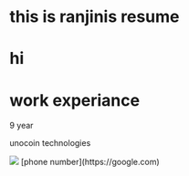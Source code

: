 # this is ranjinis resume
# hi

# work experiance
9 year

unocoin technologies

<img src='https://i.pinimg.com/originals/0a/48/d7/0a48d7dd1dbf31daadd63b1cc749c1dd.png'>
[phone number](https://google.com)
